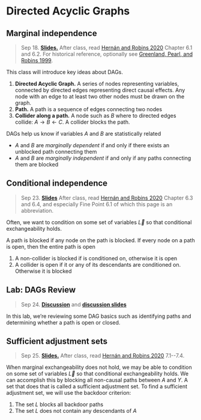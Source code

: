 # Directed Acyclic Graphs


## Marginal independence

> Sep 18. [**Slides.**](assets/slides/4-1_dags_marginal.pdf) After class, read [Hernán and Robins 2020](https://www.hsph.harvard.edu/miguel-hernan/causal-inference-book/) Chapter 6.1 and 6.2. For historical reference, optionally see [Greenland, Pearl, and Robins 1999](https://journals.lww.com/epidem/Abstract/1999/01000/Causal_Diagrams_for_Epidemiologic_Research.8.aspx).

This class will introduce key ideas about DAGs.

1. **Directed Acyclic Graph.** A series of nodes representing variables, connected by directed edges representing direct causal effects. Any node with an edge to at least two other nodes must be drawn on the graph.
2. **Path.** A path is a sequence of edges connecting two nodes
3. **Collider along a path.** A node such as $B$ where to directed edges collide: $A\rightarrow B \leftarrow C$. A collider blocks the path.

DAGs help us know if variables $A$ and $B$ are statistically related

* $A$ and $B$ are *marginally dependent* if and only if there exists an unblocked path connecting them
* $A$ and $B$ are *marginally independent* if and only if any paths connecting them are blocked


<script type="text/tikz">
  \begin{tikzpicture}
    \node (l) at (0,0) {$L$};
    \node (a) at (1,0) {$A$};
    \node (y) at (2,0) {$Y$};
    \draw[->] (l) -- (a);
    \draw[->] (a) -- (y);
    \draw[->] (l) to[bend right] (y);
  \end{tikzpicture}
</script>


## Conditional independence

> Sep 23. [**Slides**](assets/slides/4-2_dag_conditional.pdf) After class, read [Hernán and Robins 2020](https://www.hsph.harvard.edu/miguel-hernan/causal-inference-book/) Chapter 6.3 and 6.4, and especially Fine Point 6.1 of which this page is an abbreviation.

Often, we want to condition on some set of variables $\vec{L}$ so that conditional exchangeability holds. 

A path is blocked if any node on the path is blocked. If every node on a path is open, then the entire path is open

1. A non-collider is blocked if is conditioned on, otherwise it is open
2. A collider is open if it or any of its descendants are conditioned on. Otherwise it is blocked

## Lab: DAGs Review

> Sep 24.   [**Discussion**](discussion-5.-directed-acyclic-graphs) and [**discussion slides**](assets/discussions/discussion5_dags.pdf)

In this lab, we’re reviewing some DAG basics such as identifying paths and determining whether a path is open or closed.


## Sufficient adjustment sets

> Sep 25. [**Slides.**](assets/slides/4-3_adjustment_sets.pdf) After class, read [Hernán and Robins 2020](https://www.hsph.harvard.edu/miguel-hernan/causal-inference-book/) 7.1--7.4.

When marginal exchangeability does not hold, we may be able to condition on some set of variables $\vec{L}$ so that conditional exchangeability holds. We can accomplish this by blocking all non-causal paths between $A$ and $Y$. A set that does that is called a sufficient adjustment set. To find a sufficient adjustment set, we will use the backdoor criterion:

1. The set $L$ blocks all backdoor paths
2. The set $L$ does not contain any descendants of $A$


